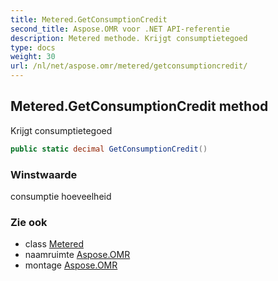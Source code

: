 ```yaml
---
title: Metered.GetConsumptionCredit
second_title: Aspose.OMR voor .NET API-referentie
description: Metered methode. Krijgt consumptietegoed
type: docs
weight: 30
url: /nl/net/aspose.omr/metered/getconsumptioncredit/
---
```

## Metered.GetConsumptionCredit method

Krijgt consumptietegoed

```csharp
public static decimal GetConsumptionCredit()
```

### Winstwaarde

consumptie hoeveelheid

### Zie ook

* class [Metered](../)
* naamruimte [Aspose.OMR](../../metered/)
* montage [Aspose.OMR](../../../)


